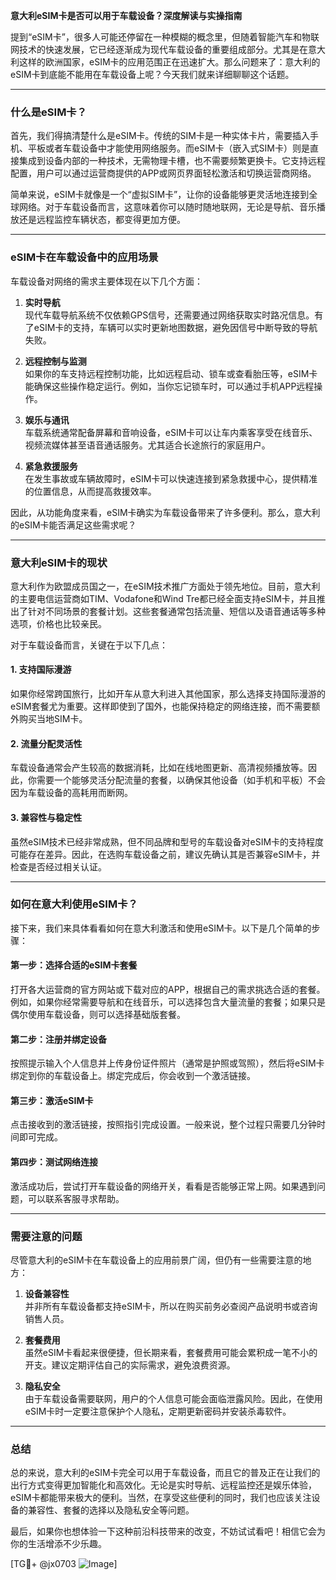 **意大利eSIM卡是否可以用于车载设备？深度解读与实操指南**

提到“eSIM卡”，很多人可能还停留在一种模糊的概念里，但随着智能汽车和物联网技术的快速发展，它已经逐渐成为现代车载设备的重要组成部分。尤其是在意大利这样的欧洲国家，eSIM卡的应用范围正在迅速扩大。那么问题来了：意大利的eSIM卡到底能不能用在车载设备上呢？今天我们就来详细聊聊这个话题。

---

### 什么是eSIM卡？

首先，我们得搞清楚什么是eSIM卡。传统的SIM卡是一种实体卡片，需要插入手机、平板或者车载设备中才能使用网络服务。而eSIM卡（嵌入式SIM卡）则是直接集成到设备内部的一种技术，无需物理卡槽，也不需要频繁更换卡。它支持远程配置，用户可以通过运营商提供的APP或网页界面轻松激活和切换运营商网络。

简单来说，eSIM卡就像是一个“虚拟SIM卡”，让你的设备能够更灵活地连接到全球网络。对于车载设备而言，这意味着你可以随时随地联网，无论是导航、音乐播放还是远程监控车辆状态，都变得更加方便。

---

### eSIM卡在车载设备中的应用场景

车载设备对网络的需求主要体现在以下几个方面：

1. **实时导航**  
   现代车载导航系统不仅依赖GPS信号，还需要通过网络获取实时路况信息。有了eSIM卡的支持，车辆可以实时更新地图数据，避免因信号中断导致的导航失败。

2. **远程控制与监测**  
   如果你的车支持远程控制功能，比如远程启动、锁车或查看胎压等，eSIM卡能确保这些操作稳定运行。例如，当你忘记锁车时，可以通过手机APP远程操作。

3. **娱乐与通讯**  
   车载系统通常配备屏幕和音响设备，eSIM卡可以让车内乘客享受在线音乐、视频流媒体甚至语音通话服务。尤其适合长途旅行的家庭用户。

4. **紧急救援服务**  
   在发生事故或车辆故障时，eSIM卡可以快速连接到紧急救援中心，提供精准的位置信息，从而提高救援效率。

因此，从功能角度来看，eSIM卡确实为车载设备带来了许多便利。那么，意大利的eSIM卡能否满足这些需求呢？

---

### 意大利eSIM卡的现状

意大利作为欧盟成员国之一，在eSIM技术推广方面处于领先地位。目前，意大利的主要电信运营商如TIM、Vodafone和Wind Tre都已经全面支持eSIM卡，并且推出了针对不同场景的套餐计划。这些套餐通常包括流量、短信以及语音通话等多种选项，价格也比较亲民。

对于车载设备而言，关键在于以下几点：

#### 1. 支持国际漫游  
如果你经常跨国旅行，比如开车从意大利进入其他国家，那么选择支持国际漫游的eSIM套餐尤为重要。这样即使到了国外，也能保持稳定的网络连接，而不需要额外购买当地SIM卡。

#### 2. 流量分配灵活性  
车载设备通常会产生较高的数据消耗，比如在线地图更新、高清视频播放等。因此，你需要一个能够灵活分配流量的套餐，以确保其他设备（如手机和平板）不会因为车载设备的高耗用而断网。

#### 3. 兼容性与稳定性  
虽然eSIM技术已经非常成熟，但不同品牌和型号的车载设备对eSIM卡的支持程度可能存在差异。因此，在选购车载设备之前，建议先确认其是否兼容eSIM卡，并检查是否经过相关认证。

---

### 如何在意大利使用eSIM卡？

接下来，我们来具体看看如何在意大利激活和使用eSIM卡。以下是几个简单的步骤：

#### 第一步：选择合适的eSIM卡套餐  
打开各大运营商的官方网站或下载对应的APP，根据自己的需求挑选合适的套餐。例如，如果你经常需要导航和在线音乐，可以选择包含大量流量的套餐；如果只是偶尔使用车载设备，则可以选择基础版套餐。

#### 第二步：注册并绑定设备  
按照提示输入个人信息并上传身份证件照片（通常是护照或驾照），然后将eSIM卡绑定到你的车载设备上。绑定完成后，你会收到一个激活链接。

#### 第三步：激活eSIM卡  
点击接收到的激活链接，按照指引完成设置。一般来说，整个过程只需要几分钟时间即可完成。

#### 第四步：测试网络连接  
激活成功后，尝试打开车载设备的网络开关，看看是否能够正常上网。如果遇到问题，可以联系客服寻求帮助。

---

### 需要注意的问题

尽管意大利的eSIM卡在车载设备上的应用前景广阔，但仍有一些需要注意的地方：

1. **设备兼容性**  
   并非所有车载设备都支持eSIM卡，所以在购买前务必查阅产品说明书或咨询销售人员。

2. **套餐费用**  
   虽然eSIM卡看起来很便捷，但长期来看，套餐费用可能会累积成一笔不小的开支。建议定期评估自己的实际需求，避免浪费资源。

3. **隐私安全**  
   由于车载设备需要联网，用户的个人信息可能会面临泄露风险。因此，在使用eSIM卡时一定要注意保护个人隐私，定期更新密码并安装杀毒软件。

---

### 总结

总的来说，意大利的eSIM卡完全可以用于车载设备，而且它的普及正在让我们的出行方式变得更加智能化和高效化。无论是实时导航、远程监控还是娱乐体验，eSIM卡都能带来极大的便利。当然，在享受这些便利的同时，我们也应该关注设备的兼容性、套餐的选择以及隐私安全等问题。

最后，如果你也想体验一下这种前沿科技带来的改变，不妨试试看吧！相信它会为你的生活增添不少乐趣。

[TG💪+ @jx0703 ![Image](https://github.com/user-attachments/assets/dbca1d08-cadb-493c-b0ec-ad6f7a83f270)]